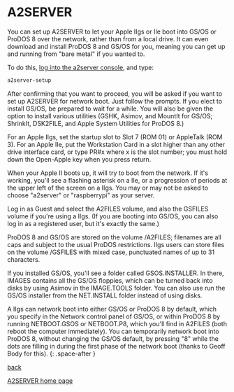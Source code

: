 # A2SERVER

You can set up A2SERVER to let your Apple IIgs or IIe boot into GS/OS or
ProDOS 8 over the network, rather than from a local drive. It can even
download and install ProDOS 8 and GS/OS for you, meaning you can get up and
running from "bare metal" if you wanted to.

To do this, [log into the a2server console][1], and type:

~~~ bash
a2server-setup
~~~

After confirming that you want to proceed, you will be asked if you want to
set up A2SERVER for network boot. Just follow the prompts. If you elect to
install GS/OS, be prepared to wait for a while. You will also be given the
option to install various utilities (GSHK, Asimov, and MountIt for GS/OS;
ShrinkIt, DSK2FILE, and Apple System Utilities for ProDOS 8.)

For an Apple IIgs, set the startup slot to Slot 7 (ROM 01) or AppleTalk (ROM
3). For an Apple IIe, put the Workstation Card in a slot higher than any other
drive interface card, or type PR#x where x is the slot number; you must hold
down the Open-Apple key when you press return.

When your Apple II boots up, it will try to boot from the network. If it's
working, you'll see a flashing asterisk on a IIe, or a progression of periods
at the upper left of the screen on a IIgs. You may or may not be asked to
choose "a2server" or "raspberrypi" as your server.

Log in as Guest and select the A2FILES volume, and also the GSFILES volume if
you're using a IIgs. (If you are booting into GS/OS, you can also log in as a
registered user, but it's exactly the same.)

ProDOS 8 and GS/OS are stored on the volume /A2FILES; filenames are all caps
and subject to the usual ProDOS restrictions. IIgs users can store files on
the volume /GSFILES with mixed case, punctuated names of up to 31 characters.

If you installed GS/OS, you'll see a folder called GSOS.INSTALLER. In there,
IMAGES contains all the GS/OS floppies, which can be turned back into disks by
using Asimov in the IMAGE.TOOLS folder. You can also use run the GS/OS
installer from the NET.INSTALL folder instead of using disks.

A IIgs can network boot into either GS/OS or ProDOS 8 by default, which you
specify in the Network control panel of GS/OS, or within ProDOS 8 by running
NETBOOT.GSOS or NETBOOT.P8, which you'll find in A2FILES (both reboot the
computer immediately). You can temporarily network boot into ProDOS 8, without
changing the GS/OS default, by pressing "8" while the dots are filling in
during the first phase of the network boot (thanks to Geoff Body for this).
{: .space-after }

[back][2]

[A2SERVER home page][3]

[1]: a2server_commands.html
[2]: javascript:history.go(-1);
[3]: index.html

